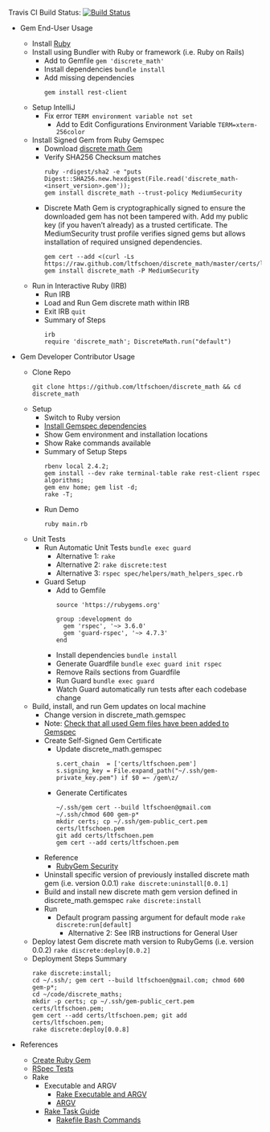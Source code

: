 Travis CI Build Status: [![Build Status](https://api.travis-ci.org/ltfschoen/discrete_math.svg)](https://travis-ci.org/ltfschoen/discrete_math)

* Gem End-User Usage
  * Install [Ruby](https://www.ruby-lang.org/en/documentation/installation/)
  * Install using Bundler with Ruby or framework (i.e. Ruby on Rails)
    * Add to Gemfile `gem 'discrete_math'`
    * Install dependencies `bundle install`
    * Add missing dependencies
      ```
      gem install rest-client
      ```
  * Setup IntelliJ
    * Fix error `TERM environment variable not set`
      * Add to Edit Configurations Environment Variable `TERM=xterm-256color`
  * Install Signed Gem from Ruby Gemspec
    * Download [discrete math Gem](https://rubygems.org/gems/discrete_math)
    * Verify SHA256 Checksum matches
      ```
      ruby -rdigest/sha2 -e "puts Digest::SHA256.new.hexdigest(File.read('discrete_math-<insert_version>.gem'));
      gem install discrete_math --trust-policy MediumSecurity
      ```
    * Discrete Math Gem is cryptographically signed to ensure the downloaded gem has not been tampered with. Add my public key (if you haven’t already) as a trusted certificate. The MediumSecurity trust profile verifies signed gems but allows installation of required unsigned dependencies.
      ```
      gem cert --add <(curl -Ls https://raw.github.com/ltfschoen/discrete_math/master/certs/ltfschoen.pem)
      gem install discrete_math -P MediumSecurity
      ```
  * Run in Interactive Ruby (IRB)
    * Run IRB
    * Load and Run Gem discrete math within IRB
    * Exit IRB `quit`
    * Summary of Steps
      ```
      irb
      require 'discrete_math'; DiscreteMath.run("default")
      ```

* Gem Developer Contributor Usage
  * Clone Repo
    ```
    git clone https://github.com/ltfschoen/discrete_math && cd discrete_math
    ```
  * Setup
    * Switch to Ruby version
    * [Install Gemspec dependencies](http://guides.rubygems.org/patterns/)
    * Show Gem environment and installation locations
    * Show Rake commands available
    * Summary of Setup Steps
      ```
      rbenv local 2.4.2;
      gem install --dev rake terminal-table rake rest-client rspec algorithms;
      gem env home; gem list -d;
      rake -T;
      ```
    * Run Demo
      ```
      ruby main.rb
      ```
  * Unit Tests
    * Run Automatic Unit Tests `bundle exec guard`
      * Alternative 1: `rake`
      * Alternative 2: `rake discrete:test`
      * Alternative 3: `rspec spec/helpers/math_helpers_spec.rb`
    * Guard Setup
      * Add to Gemfile
        ```
        source 'https://rubygems.org'

        group :development do
          gem 'rspec', '~> 3.6.0'
          gem 'guard-rspec', '~> 4.7.3'
        end
        ```
      * Install dependencies `bundle install`
      * Generate Guardfile `bundle exec guard init rspec`
      * Remove Rails sections from Guardfile
      * Run Guard `bundle exec guard`
      * Watch Guard automatically run tests after each codebase change
  * Build, install, and run Gem updates on local machine
    * Change version in discrete_math.gemspec
    * Note: [Check that all used Gem files have been added to Gemspec](http://guides.rubygems.org/specification-reference/#files)
    * Create Self-Signed Gem Certificate
      * Update discrete_math.gemspec
        ```
        s.cert_chain  = ['certs/ltfschoen.pem']
        s.signing_key = File.expand_path("~/.ssh/gem-private_key.pem") if $0 =~ /gem\z/
        ```
      * Generate Certificates
        ```
        ~/.ssh/gem cert --build ltfschoen@gmail.com
        ~/.ssh/chmod 600 gem-p*
        mkdir certs; cp ~/.ssh/gem-public_cert.pem certs/ltfschoen.pem
        git add certs/ltfschoen.pem
        gem cert --add certs/ltfschoen.pem
        ```
    * Reference
      * [RubyGem Security](http://guides.rubygems.org/security/)
    * Uninstall specific version of previously installed discrete math gem (i.e. version 0.0.1) `rake discrete:uninstall[0.0.1]`
    * Build and install new discrete math gem version defined in discrete_math.gemspec `rake discrete:install`
    * Run
      * Default program passing argument for default mode `rake discrete:run[default]`
        * Alternative 2: See IRB instructions for General User
  * Deploy latest Gem discrete math version to RubyGems (i.e. version 0.0.2) `rake discrete:deploy[0.0.2]`
  * Deployment Steps Summary
    ```
    rake discrete:install;
    cd ~/.ssh/; gem cert --build ltfschoen@gmail.com; chmod 600 gem-p*;
    cd ~/code/discrete_maths;
    mkdir -p certs; cp ~/.ssh/gem-public_cert.pem certs/ltfschoen.pem;
    gem cert --add certs/ltfschoen.pem; git add certs/ltfschoen.pem;
    rake discrete:deploy[0.0.8]
    ```

* References
  * [Create Ruby Gem](http://guides.rubygems.org/make-your-own-gem/)
  * [RSpec Tests](http://rspec.info/)
  * Rake
    * Executable and ARGV
      * [Rake Executable and ARGV](http://www.thegreatcodeadventure.com/argv-and-command-line-gems/)
      * [ARGV](https://github.com/rails/rails/blob/master/railties/lib/rails/commands.rb)
    * [Rake Task Guide](http://www.stuartellis.name/articles/rake/)
      * [Rakefile Bash Commands](https://stackoverflow.com/questions/9796028/execute-bash-commands-from-a-rakefile)
